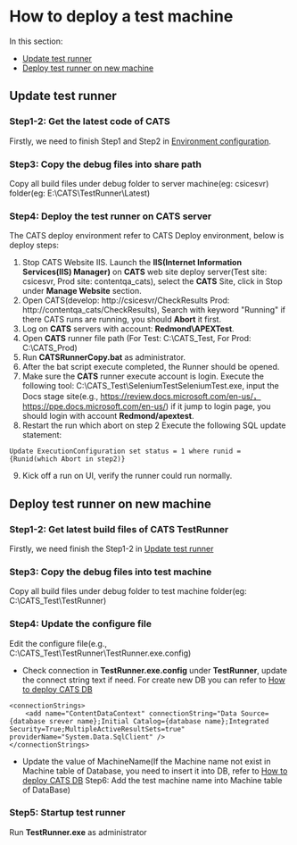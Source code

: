 # How to deploy a test machine

In this section:
* [Update test runner](#update-test-runner)
* [Deploy test runner on new machine](#deploy-test-runner)

## <a id='update-test-runner'></a>Update test runner

### Step1-2: Get the latest code of CATS
Firstly, we need to finish Step1 and Step2 in [Environment configuration](How-to-deploy-CATS-debug-machine.md#environment-configuration).
	
### Step3: Copy the debug files into share path
Copy all build files under debug folder to server machine(eg: csicesvr) folder(eg: E:\CATS\TestRunner\Latest)
	
### Step4: Deploy the test runner on CATS server
The CATS deploy environment refer to CATS Deploy environment, below is deploy steps:
1. Stop CATS Website IIS. 
Launch the **IIS(Internet Information Services(IIS) Manager)** on **CATS** web site deploy server(Test site: csicesvr, Prod site: contentqa_cats), select the **CATS** Site, click in Stop under **Manage Website** section.
2. Open CATS(develop: http://csicesvr/CheckResults Prod: http://contentqa_cats/CheckResults), Search with keyword "Running" if there CATS runs are running, you should **Abort** it first.
3. Log on **CATS** servers with account: **Redmond\APEXTest**.
4. Open **CATS** runner file path (For Test: C:\CATS_Test, For Prod: C:\CATS_Prod)
5. Run **CATSRunnerCopy.bat** as administrator.
6. After the bat script execute completed, the Runner should be opened.
7. Make sure the **CATS** runner execute account is login.
Execute the following tool: C:\CATS_Test\SeleniumTestSeleniumTest.exe, input the Docs stage site(e.g., https://review.docs.microsoft.com/en-us/， https://ppe.docs.microsoft.com/en-us/) if it jump to login page, you should login with account **Redmond/apextest**.
8. Restart the run which abort on step 2
Execute the following SQL update statement:
```
Update ExecutionConfiguration set status = 1 where runid = {Runid(which Abort in step2)}
```
9. Kick off a run on UI, verify the runner could run normally.
	

## <a id='deploy-test-runner'></a>Deploy test runner on new machine

### Step1-2: Get latest build files of CATS TestRunner
Firstly, we need finish the Step1-2 in [Update test runner](#update-test-runner)

### Step3: Copy the debug files into test machine
Copy all build files under debug folder to test machine folder(eg: C:\CATS_Test\TestRunner\)

### Step4: Update the configure file
Edit the configure file(e.g., C:\CATS_Test\TestRunner\TestRunner.exe.config)
- Check connection in **TestRunner.exe.config** under **TestRunner**, update the connect string text if need. For create new DB you can refer to [How to deploy CATS DB](How-to-deploy-CATS-DB.md)

```
<connectionStrings>
    <add name="ContentDataContext" connectionString="Data Source={database srever name};Initial Catalog={database name};Integrated Security=True;MultipleActiveResultSets=true" providerName="System.Data.SqlClient" />
</connectionStrings>
```

- Update the value of MachineName(If the Machine name not exist in Machine table of Database, you need to insert it into DB, refer to [How to deploy CATS DB](How-to-deploy-CATS-DB.md) Step6: Add the test machine name into Machine table of DataBase)

### Step5: Startup test runner
Run **TestRunner.exe** as administrator

